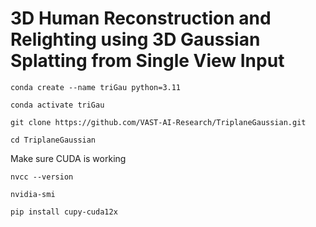 # 3D Human Reconstruction and Relighting using 3D Gaussian Splatting from Single View Input
``
conda create --name triGau python=3.11
``

``
conda activate triGau
``

``
git clone https://github.com/VAST-AI-Research/TriplaneGaussian.git
``

``
cd TriplaneGaussian
``

Make sure CUDA is working

``
nvcc --version
``

``
nvidia-smi
``

``
pip install cupy-cuda12x
``

